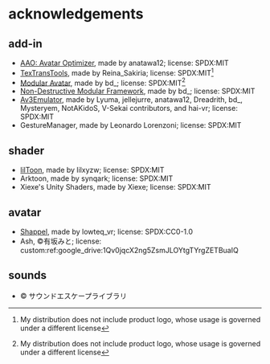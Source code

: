 # acknowledgements
## add-in
* [AAO: Avatar Optimizer](https://github.com/anatawa12/AvatarOptimizer), made by anatawa12; license: SPDX:MIT
* [TexTransTools](https://github.com/ReinaS-64892/TexTransTool), made by Reina_Sakiria; license: SPDX:MIT[^1]
* [Modular Avatar](https://github.com/bdunderscore/modular-avatar), made by bd_; license: SPDX:MIT[^1]
* [Non-Destructive Modular Framework](https://github.com/bdunderscore/ndmf), made by bd_; license: SPDX:MIT
* [Av3Emulator](https://github.com/lyuma/Av3Emulator/), made by Lyuma, jellejurre, anatawa12, Dreadrith, bd_, Mysteryem, NotAKidoS, V-Sekai contributors, and hai-vr; license: SPDX:MIT
* GestureManager, made by Leonardo Lorenzoni; license: SPDX:MIT

## shader
* [lilToon](https://github.com/lilxyzw/lilToon), made by lilxyzw; license: SPDX:MIT
* Arktoon, made by synqark; license: SPDX:MIT
* Xiexe's Unity Shaders, made by Xiexe; license: SPDX:MIT

## avatar
* [Shappel](https://booth.pm/ja/items/1349366), made by lowteq_vr; license: SPDX:CC0-1.0
* Ash, ©有坂みと; license: custom:ref\:google_drive:1Qv0jqcX2ng5ZsmJLOYtgTYrgZETBuaIQ

## sounds
* © サウンドエスケープライブラリ

[^1]: My distribution does not include product logo, whose usage is governed under a different license

